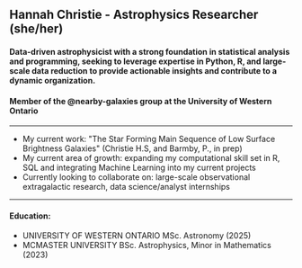 ## Hannah Christie -  Astrophysics Researcher (she/her)
#### Data-driven astrophysicist with a strong foundation in statistical analysis and programming, seeking to leverage expertise in Python, R, and large-scale data reduction to provide actionable insights and contribute to a dynamic organization. 
#### Member of the @nearby-galaxies group at the University of Western Ontario
---

- My current work: "The Star Forming Main Sequence of Low Surface Brightness Galaxies" (Christie H.S, and Barmby, P., in prep)
- My current area of growth: expanding my computational skill set in R, SQL and integrating Machine Learning into my current projects
- Currently looking to collaborate on: large-scale observational extragalactic research, data science/analyst internships
---

#### Education:
- UNIVERSITY OF WESTERN ONTARIO MSc. Astronomy (2025)
- MCMASTER UNIVERSITY BSc. Astrophysics, Minor in Mathematics (2023)



